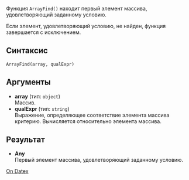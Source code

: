 Функция `ArrayFind()` находит первый элемент массива, удовлетворяющий заданному условию.

Если элемент, удовлетворяющий условию, не найден, функция завершается с исключением.

## Синтаксис
`ArrayFind(array, qualExpr)` 

## Аргументы
- **array** (тип: `object`)  
    Массив.
- **qualExpr** (тип: `string`)  
    Выражение, определяющее соответствие элемента массива критерию. Вычисляется относительно элемента массива.

## Результат
- **Any**  
    Первый элемент массива, удовлетворяющий заданному условию.

[On Datex](http://docs.datex.ru/article.htm?id=5620250451197911693)